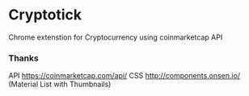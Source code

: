 # Cryptotick
Chrome extenstion for Cryptocurrency using coinmarketcap API

### Thanks
API https://coinmarketcap.com/api/
CSS http://components.onsen.io/ (Material List with Thumbnails)
